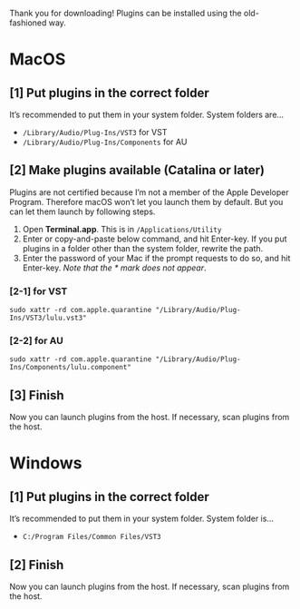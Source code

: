 Thank you for downloading! Plugins can be installed using the old-fashioned way.

# MacOS

## [1] Put plugins in the correct folder
It’s recommended to put them in your system folder. System folders are…

* `/Library/Audio/Plug-Ins/VST3` for VST
* `/Library/Audio/Plug-Ins/Components` for AU

## [2] Make plugins available (Catalina or later)
Plugins are not certified because I’m not a member of the Apple Developer Program.   Therefore macOS won’t let you launch them by default. But you can let them launch by following steps.

1. Open **Terminal.app**. This is in `/Applications/Utility`
2. Enter or copy-and-paste below command, and hit Enter-key. If you put plugins in a folder other than the system folder, rewrite the path.
3. Enter the password of your Mac if the prompt requests to do so, and hit Enter-key. *Note that the * mark does not appear*.

### [2-1] for VST
```
sudo xattr -rd com.apple.quarantine "/Library/Audio/Plug-Ins/VST3/lulu.vst3"
```

### [2-2] for AU
```
sudo xattr -rd com.apple.quarantine "/Library/Audio/Plug-Ins/Components/lulu.component"
```

## [3] Finish
Now you can launch plugins from the host. If necessary, scan plugins from the host.


<div style="page-break-before:always"></div>

# Windows

## [1] Put plugins in the correct folder
It’s recommended to put them in your system folder. System folder is…

* `C:/Program Files/Common Files/VST3`

## [2] Finish
Now you can launch plugins from the host. If necessary, scan plugins from the host.
